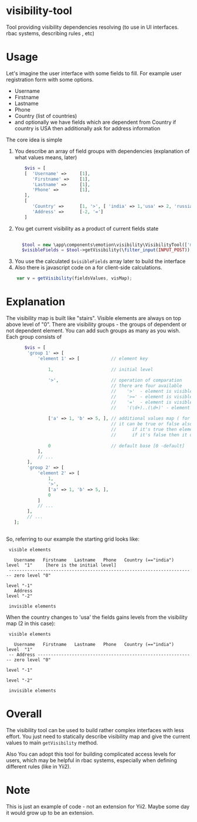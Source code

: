 # visibility-tool
  Tool providing visibility dependencies resolving (to use in UI interfaces. rbac systems, describing rules , etc)

# Usage
  Let's imagine the user interface with some fields to fill. 
For example user registration form with some options.
 * Username
 * Firstname
 * Lastname
 * Phone
 * Country (list of countries)
 * and optionally we have  fields which are dependent from Country
    if country is USA then additionally ask for address information
      
The core idea is simple 
 1. You describe an array of field groups with dependencies
    (explanation of what values means, later)
```php
       $vis = [
       [  'Username' =>     [1],
          'Firstname' =>    [1],
          'Lastname' =>     [1],
          'Phone' =>        [1],
       ],
       [
          'Country' =>      [1, '>', [ 'india' => 1,'usa' => 2, 'russia' => 3]],
          'Address' =>      [-2, '=']
       ]       
```

 2. You get current visibility as a product of current fields state
```php
    
      $tool = new \app\components\emotion\visibility\VisibilityTool(['map' => $vis]);
      $visibleFields = $tool->getVisibility(\filter_input(INPUT_POST));
```
 3. You use the calculated `$visibleFields` array later to build the interface
 4. Also there is javascript code on a for client-side calculations.
```js    
    var v = getVisibility(fieldsValues, visMap);
```
# Explanation
   The visibility map is built like "stairs".
 Visible elements are always on top above level of "0".
 There are visibility groups - the groups of dependent or not dependent element. You can add such groups as many as you wish.
 Each group consists of
```php
       $vis = [ 
        'group 1' => [
            'element 1' => [            // element key
            
                1,                      // initial level
                
                '>',                    // operation of comparation 
                                        // there are four available
                                        //    '>'  - element is visible if it's level is above base [default]
                                        //    '>=' - element is visible if it's level is above or equals base
                                        //    '='  - element is visible if it's level is equals base 
                                        //    '(\d+)..(\d+)' - element is visible if it's level is in between the first given number and the last given number
                                        
                ['a' => 1, 'b' => 5, ], // additional values map ( for lists for example)
                                        // it can be true or false also
                                        //      if it's true then element affects visibility of other elements in the group
                                        //      if it's false then it does not affect other elements visibility [default]
                                        
                0                       // default base [0 -default]
            ],
            // ...
        ],
        'group 2' => [
            'element 2' => [ 
                1,
                '>',
                ['a' => 1, 'b' => 5, ],
                0
            ]
            // ...
        ],
        // ...
   ];
       
```

 So, referring to our example the starting grid looks like: 
```
 visible elements 
 
   Username   Firstname   Lastname   Phone   Country (=="india")         level  "1"     [here is the initial level]
 ----------------------------------------------------------------------- zero level "0"
                                                                         level "-1"
   Address                                                               level "-2"
    
 invisible elements
```
 When the country changes to 'usa' the fields gains levels from the visibility map (2 in this case): 
```
 visible elements 
 
   Username   Firstname   Lastname   Phone   Country (=="india")         level  "1"
 -- Address ------------------------------------------------------------ zero level "0"
                                                                         level "-1"
                                                                         level "-2"
    
 invisible elements
```

# Overall
  The visibility tool can be used to build rather complex interfaces with less effort.
You just need to statically describe visibility map and give the current values to main `getVisibility` method.
  
  Also You can adopt this tool for building complicated access levels for users, which may be helpful in rbac systems, especially when defining different rules (like in Yii2).
  
# Note
  This is just an example of code - not an extension for Yii2. Maybe some day it would grow up to be an extension.

